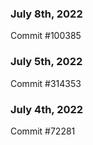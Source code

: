 ### July 8th, 2022

Commit #100385

### July 5th, 2022

Commit #314353


### July 4th, 2022

Commit #72281
